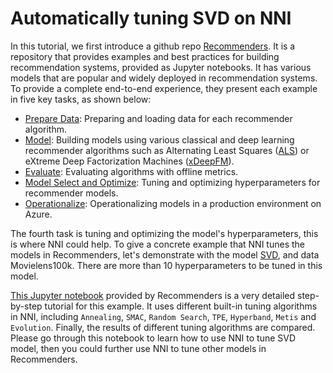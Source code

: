 # Automatically tuning SVD on NNI

In this tutorial, we first introduce a github repo [Recommenders](https://github.com/Microsoft/Recommenders). It is a repository that provides examples and best practices for building recommendation systems, provided as Jupyter notebooks. It has various models that are popular and widely deployed in recommendation systems. To provide a complete end-to-end experience, they present each example in five key tasks, as shown below:

- [Prepare Data](https://github.com/Microsoft/Recommenders/blob/master/notebooks/01_prepare_data/README.md): Preparing and loading data for each recommender algorithm.
- [Model](https://github.com/Microsoft/Recommenders/blob/master/notebooks/02_model/README.md): Building models using various classical and deep learning recommender algorithms such as Alternating Least Squares ([ALS](https://spark.apache.org/docs/latest/api/python/_modules/pyspark/ml/recommendation.html#ALS)) or eXtreme Deep Factorization Machines ([xDeepFM](https://arxiv.org/abs/1803.05170)).
- [Evaluate](https://github.com/Microsoft/Recommenders/blob/master/notebooks/03_evaluate/README.md): Evaluating algorithms with offline metrics.
- [Model Select and Optimize](https://github.com/Microsoft/Recommenders/blob/master/notebooks/04_model_select_and_optimize/README.md): Tuning and optimizing hyperparameters for recommender models.
- [Operationalize](https://github.com/Microsoft/Recommenders/blob/master/notebooks/05_operationalize/README.md): Operationalizing models in a production environment on Azure.

The fourth task is tuning and optimizing the model's hyperparameters, this is where NNI could help. To give a concrete example that NNI tunes the models in Recommenders, let's demonstrate with the model [SVD](https://github.com/Microsoft/Recommenders/blob/master/notebooks/02_model/surprise_svd_deep_dive.ipynb), and data Movielens100k. There are more than 10 hyperparameters to be tuned in this model.

[This Jupyter notebook](https://github.com/Microsoft/Recommenders/blob/master/notebooks/04_model_select_and_optimize/nni_surprise_svd.ipynb) provided by Recommenders is a very detailed step-by-step tutorial for this example. It uses different built-in tuning algorithms in NNI, including `Annealing`, `SMAC`, `Random Search`, `TPE`, `Hyperband`, `Metis` and `Evolution`. Finally, the results of different tuning algorithms are compared. Please go through this notebook to learn how to use NNI to tune SVD model, then you could further use NNI to tune other models in Recommenders.
